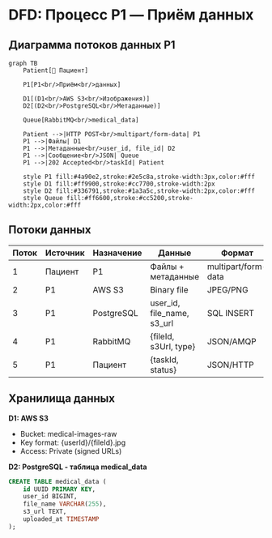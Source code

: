 # DFD: Процесс P1 — Приём данных

## Диаграмма потоков данных P1

```mermaid
graph TB
    Patient[👤 Пациент]
    
    P1[P1<br/>Приём<br/>данных]
    
    D1[(D1<br/>AWS S3<br/>Изображения)]
    D2[(D2<br/>PostgreSQL<br/>Метаданные)]
    
    Queue[RabbitMQ<br/>medical_data]
    
    Patient -->|HTTP POST<br/>multipart/form-data| P1
    P1 -->|Файлы| D1
    P1 -->|Метаданные<br/>user_id, file_id| D2
    P1 -->|Сообщение<br/>JSON| Queue
    P1 -->|202 Accepted<br/>taskId| Patient
    
    style P1 fill:#4a90e2,stroke:#2e5c8a,stroke-width:3px,color:#fff
    style D1 fill:#ff9900,stroke:#cc7700,stroke-width:2px
    style D2 fill:#336791,stroke:#1a3a5c,stroke-width:2px,color:#fff
    style Queue fill:#ff6600,stroke:#cc5200,stroke-width:2px,color:#fff
```

## Потоки данных

| Поток | Источник | Назначение | Данные | Формат |
|-------|----------|------------|--------|--------|
| 1 | Пациент | P1 | Файлы + метаданные | multipart/form-data |
| 2 | P1 | AWS S3 | Binary file | JPEG/PNG |
| 3 | P1 | PostgreSQL | user_id, file_name, s3_url | SQL INSERT |
| 4 | P1 | RabbitMQ | {fileId, s3Url, type} | JSON/AMQP |
| 5 | P1 | Пациент | {taskId, status} | JSON/HTTP |

## Хранилища данных

**D1: AWS S3**
- Bucket: medical-images-raw
- Key format: {userId}/{fileId}.jpg
- Access: Private (signed URLs)

**D2: PostgreSQL - таблица medical_data**
```sql
CREATE TABLE medical_data (
    id UUID PRIMARY KEY,
    user_id BIGINT,
    file_name VARCHAR(255),
    s3_url TEXT,
    uploaded_at TIMESTAMP
);
```

